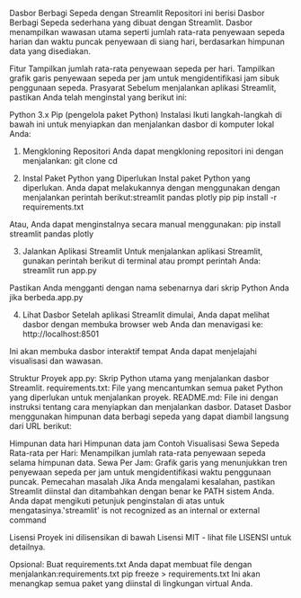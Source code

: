 Dasbor Berbagi Sepeda dengan Streamlit
Repositori ini berisi Dasbor Berbagi Sepeda sederhana yang dibuat dengan Streamlit. Dasbor menampilkan wawasan utama seperti jumlah rata-rata penyewaan sepeda harian dan waktu puncak penyewaan di siang hari, berdasarkan himpunan data yang disediakan.

Fitur
Tampilkan jumlah rata-rata penyewaan sepeda per hari.
Tampilkan grafik garis penyewaan sepeda per jam untuk mengidentifikasi jam sibuk penggunaan sepeda.
Prasyarat
Sebelum menjalankan aplikasi Streamlit, pastikan Anda telah menginstal yang berikut ini:

Python 3.x
Pip (pengelola paket Python)
Instalasi
Ikuti langkah-langkah di bawah ini untuk menyiapkan dan menjalankan dasbor di komputer lokal Anda:

1. Mengkloning Repositori
Anda dapat mengkloning repositori ini dengan menjalankan:
git clone <repository-url>
cd <repository-folder>

2. Instal Paket Python yang Diperlukan
Instal paket Python yang diperlukan. Anda dapat melakukannya dengan menggunakan dengan menjalankan perintah berikut:streamlit pandas plotly pip
pip install -r requirements.txt

Atau, Anda dapat menginstalnya secara manual menggunakan:
pip install streamlit pandas plotly

3. Jalankan Aplikasi Streamlit
Untuk menjalankan aplikasi Streamlit, gunakan perintah berikut di terminal atau prompt perintah Anda:
streamlit run app.py

Pastikan Anda mengganti dengan nama sebenarnya dari skrip Python Anda jika berbeda.app.py

4. Lihat Dasbor
Setelah aplikasi Streamlit dimulai, Anda dapat melihat dasbor dengan membuka browser web Anda dan menavigasi ke:
http://localhost:8501

Ini akan membuka dasbor interaktif tempat Anda dapat menjelajahi visualisasi dan wawasan.

Struktur Proyek
app.py: Skrip Python utama yang menjalankan dasbor Streamlit.
requirements.txt: File yang mencantumkan semua paket Python yang diperlukan untuk menjalankan proyek.
README.md: File ini dengan instruksi tentang cara menyiapkan dan menjalankan dasbor.
Dataset
Dasbor menggunakan himpunan data berbagi sepeda yang dapat diambil langsung dari URL berikut:

Himpunan data hari
Himpunan data jam
Contoh Visualisasi
Sewa Sepeda Rata-rata per Hari: Menampilkan jumlah rata-rata penyewaan sepeda selama himpunan data.
Sewa Per Jam: Grafik garis yang menunjukkan tren penyewaan sepeda per jam untuk mengidentifikasi waktu penggunaan puncak.
Pemecahan masalah
Jika Anda mengalami kesalahan, pastikan Streamlit diinstal dan ditambahkan dengan benar ke PATH sistem Anda. Anda dapat mengikuti petunjuk penginstalan di atas untuk mengatasinya.'streamlit' is not recognized as an internal or external command

Lisensi
Proyek ini dilisensikan di bawah Lisensi MIT - lihat file LISENSI untuk detailnya.

Opsional: Buat requirements.txt
Anda dapat membuat file dengan menjalankan:requirements.txt
pip freeze > requirements.txt
Ini akan menangkap semua paket yang diinstal di lingkungan virtual Anda.

